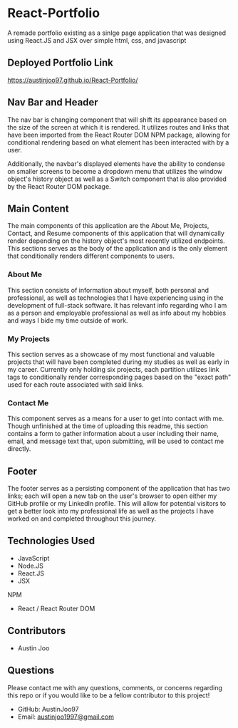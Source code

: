 # React-Portfolio 
A remade portfolio existing as a sinlge page application that was designed using React.JS and JSX over simple html, css, and javascript

## Deployed Portfolio Link

https://austinjoo97.github.io/React-Portfolio/

## Nav Bar and Header

The nav bar is changing component that will shift its appearance based on the size of the screen at which it is rendered. It utilizes routes and links that have been imported from the React Router DOM NPM package, allowing for conditional rendering based on what element has been interacted with by a user. 

Additionally, the navbar's displayed elements have the ability to condense on smaller screens to become a dropdown menu that utilizes the window object's history object as well as a Switch component that is also provided by the React Router DOM package.

## Main Content

The main components of this application are the About Me, Projects, Contact, and Resume components of this application that will dynamically render depending on the history object's most recently utilized endpoints. This sections serves as the body of the application and is the only element that conditionally renders different components to users.

### About Me

This section consists of information about myself, both personal and professional, as well as technologies that I have experiencing using in the development of full-stack software. It has relevant info regarding who I am as a person and employable professional as well as info about my hobbies and ways I bide my time outside of work. 

### My Projects

This section serves as a showcase of my most functional and valuable projects that will have been completed during my studies as well as early in my career. Currently only holding six projects, each partition utilizes link tags to conditionally render corresponding pages based on the "exact path" used for each route associated with said links. 

### Contact Me

This component serves as a means for a user to get into contact with me. Though unfinished at the time of uploading this readme, this section contains a form to gather information about a user including their name, email, and message text that, upon submitting, will be used to contact me directly. 

## Footer

The footer serves as a persisting component of the application that has two links; each will open a new tab on the user's browser to open either my GitHub profile or my LinkedIn profile. This will allow for potential visitors to get a better look into my professional life as well as the projects I have worked on and completed throughout this journey.

## Technologies Used
- JavaScript
- Node.JS
- React.JS
- JSX

NPM
- React / React Router DOM

## Contributors
- Austin Joo

## Questions
Please contact me with any questions, comments, or concerns regarding this repo or if you would like to be a fellow contributor to this project!
- GitHub: AustinJoo97 
- Email: austinjoo1997@gmail.com

